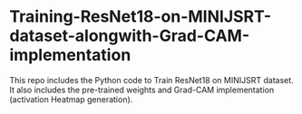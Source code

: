 # Training-ResNet18-on-MINIJSRT-dataset-alongwith-Grad-CAM-implementation
This repo includes the Python code to Train ResNet18 on MINIJSRT dataset. It also includes the pre-trained weights and Grad-CAM implementation (activation Heatmap generation).
